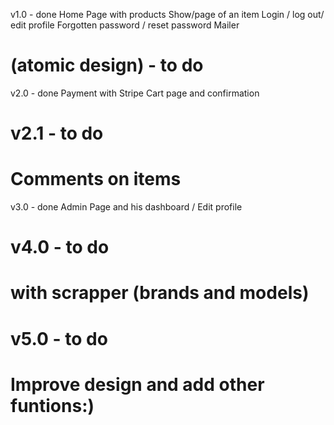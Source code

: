 

v1.0 - done
Home Page with products
Show/page of an item
Login / log out/ edit profile
Forgotten password / reset password
Mailer

# (atomic design) - to do

v2.0 - done
Payment with Stripe
Cart page and confirmation

# v2.1 - to do 
# Comments on items

v3.0 - done 
Admin Page and his dashboard / Edit profile

# v4.0 - to do 
# with scrapper (brands and models)

# v5.0 - to do 
# Improve design and add other funtions:)